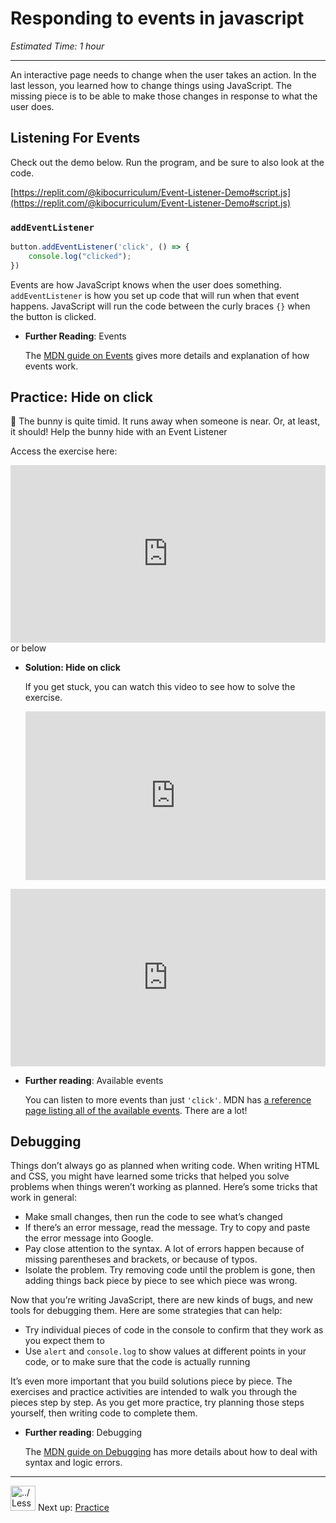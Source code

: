 # Responding to events in javascript

*Estimated Time: 1 hour*

---

An interactive page needs to change when the user takes an action. In the last lesson, you learned how to change things using JavaScript. The missing piece is to be able to make those changes in response to what the user does.

## Listening For Events

Check out the demo below. Run the program, and be sure to also look at the code.

[https://replit.com/@kibocurriculum/Event-Listener-Demo#script.js](https://replit.com/@kibocurriculum/Event-Listener-Demo#script.js)

### `addEventListener`

```jsx
button.addEventListener('click', () => {
	console.log("clicked");
})
```

Events are how JavaScript knows when the user does something. `addEventListener` is how you set up code that will run when that event happens. JavaScript will run the code between the curly braces `{}` when the button is clicked.

- **Further Reading**: Events
    
    The [MDN guide on Events](https://developer.mozilla.org/en-US/docs/Learn/JavaScript/Building_blocks/Events) gives more details and explanation of how events work.
    

## Practice: Hide on click

<aside>


🙈 The bunny is quite timid. It runs away when someone is near. Or, at least, it should! Help the bunny hide with an Event Listener

Access the exercise here: <div style="position: relative; padding-bottom: 56.25%; height: 0;"><iframe src="https://replit.com/team/tk5-web/Hide-on-click" frameborder="0" webkitallowfullscreen mozallowfullscreen allowfullscreen style="position: absolute; top: 0; left: 0; width: 100%; height: 100%;"></iframe></div> or below

- **Solution: Hide on click**
    
    If you get stuck, you can watch this video to see how to solve the exercise.
    
    <div style="position: relative; padding-bottom: 56.25%; height: 0;"><iframe src="https://www.youtube.com/embed/za3tQLEoWLk" title="YouTube video player" frameborder="0" allow="accelerometer; autoplay; clipboard-write; encrypted-media; gyroscope; picture-in-picture" allowfullscreen style="position: absolute; top: 0; left: 0; width: 100%; height: 100%;"></iframe></div>
    
</aside>

<div style="position: relative; padding-bottom: 56.25%; height: 0;"><iframe src="https://replit.com/team/tk5-web/Hide-on-click" frameborder="0" webkitallowfullscreen mozallowfullscreen allowfullscreen style="position: absolute; top: 0; left: 0; width: 100%; height: 100%;"></iframe></div>

- **Further reading**: Available events
    
    You can listen to more events than just `'click'`. MDN has [a reference page listing all of the available events](https://developer.mozilla.org/en-US/docs/Web/Events). There are a lot!
    

## Debugging

Things don’t always go as planned when writing code. When writing HTML and CSS, you might have learned some tricks that helped you solve problems when things weren’t working as planned. Here’s some tricks that work in general:

- Make small changes, then run the code to see what’s changed
- If there’s an error message, read the message. Try to copy and paste the error message into Google.
- Pay close attention to the syntax. A lot of errors happen because of missing parentheses and brackets, or because of typos.
- Isolate the problem. Try removing code until the problem is gone, then adding things back piece by piece to see which piece was wrong.

Now that you’re writing JavaScript, there are new kinds of bugs, and new tools for debugging them. Here are some strategies that can help:

- Try individual pieces of code in the console to confirm that they work as you expect them to
- Use `alert` and `console.log` to show values at different points in your code, or to make sure that the code is actually running

It’s even more important that you build solutions piece by piece. The exercises and practice activities are intended to walk you through the pieces step by step. As you get more practice, try planning those steps yourself, then writing code to complete them.

- **Further reading**: Debugging
    
    The [MDN guide on Debugging](https://developer.mozilla.org/en-US/docs/Learn/JavaScript/First_steps/What_went_wrong) has more details about how to deal with syntax and logic errors.
    

---

<aside>


<img src="../Lesson%200%20Learning%20With%20Kibo%206427d2f5f1ae4576a3b083dd8476d915/man-in-hike.png" alt="../Lesson%200%20Learning%20With%20Kibo%206427d2f5f1ae4576a3b083dd8476d915/man-in-hike.png" width="40px" /> Next up: [Practice](/web-foundations-april-2022/action-and-interaction/practice.md)

</aside>